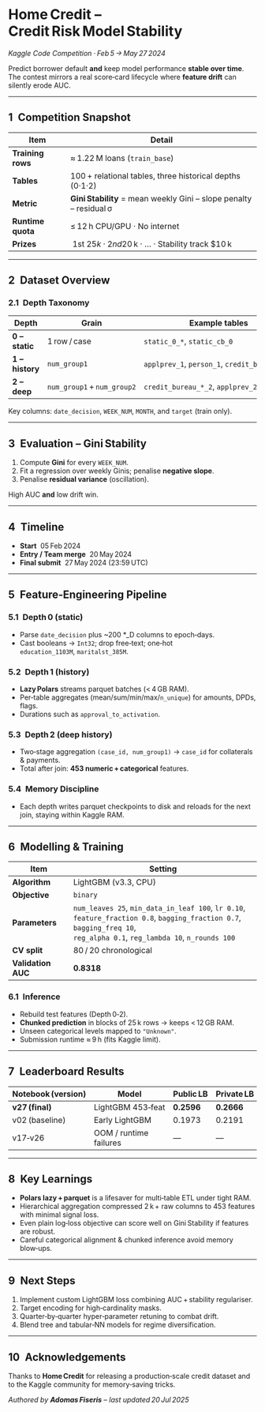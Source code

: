 # Home Credit – Credit Risk Model Stability  
*Kaggle Code Competition · Feb 5 → May 27 2024*

Predict borrower default **and** keep model performance **stable over time**.  
The contest mirrors a real score‑card lifecycle where **feature drift** can silently erode AUC.

---

## 1&ensp;Competition Snapshot  

| Item | Detail |
|------|--------|
| **Training rows** | ≈ 1.22 M loans (`train_base`) |
| **Tables** | 100 + relational tables, three historical depths (0·1·2) |
| **Metric** | **Gini Stability** = mean weekly Gini – slope penalty – residual σ |
| **Runtime quota** | ≤ 12 h CPU/GPU · No internet |
| **Prizes** | 1st $25 k · 2nd $20 k · … · Stability track $10 k |

---

## 2&ensp;Dataset Overview  

### 2.1&ensp;Depth Taxonomy  

| Depth | Grain | Example tables | Join keys |
|-------|-------|----------------|-----------|
| **0 – static** | 1 row / case | `static_0_*`, `static_cb_0` | `case_id` |
| **1 – history** | `num_group1` | `applprev_1`, `person_1`, `credit_bureau_*_1` | `case_id`, `num_group1` |
| **2 – deep** | `num_group1` + `num_group2` | `credit_bureau_*_2`, `applprev_2` | `case_id`, `num_group1`, `num_group2` |

Key columns: `date_decision`, `WEEK_NUM`, `MONTH`, and `target` (train only).

---

## 3&ensp;Evaluation – Gini Stability  

1. Compute **Gini** for every `WEEK_NUM`.  
2. Fit a regression over weekly Ginis; penalise **negative slope**.  
3. Penalise **residual variance** (oscillation).  

High AUC **and** low drift win.

---

## 4&ensp;Timeline  

* **Start**  05 Feb 2024  
* **Entry / Team merge**  20 May 2024  
* **Final submit**  27 May 2024 (23:59 UTC)  

---

## 5&ensp;Feature‑Engineering Pipeline  

### 5.1&ensp;Depth 0 (static)  
* Parse `date_decision` plus ~200 *_D columns to epoch‑days.  
* Cast booleans → `Int32`; drop free‑text; one‑hot `education_1103M`, `maritalst_385M`.

### 5.2&ensp;Depth 1 (history)  
* **Lazy Polars** streams parquet batches (< 4 GB RAM).  
* Per‑table aggregates (mean/sum/min/max/`n_unique`) for amounts, DPDs, flags.  
* Durations such as `approval_to_activation`.

### 5.3&ensp;Depth 2 (deep history)  
* Two‑stage aggregation `(case_id, num_group1)` → `case_id` for collaterals & payments.  
* Total after join: **453 numeric + categorical** features.

### 5.4&ensp;Memory Discipline  
* Each depth writes parquet checkpoints to disk and reloads for the next join, staying within Kaggle RAM.

---

## 6&ensp;Modelling & Training  

| Item | Setting |
|------|---------|
| **Algorithm** | LightGBM (v3.3, CPU) |
| **Objective** | `binary` |
| **Parameters** | `num_leaves 25`, `min_data_in_leaf 100`, `lr 0.10`,<br>`feature_fraction 0.8`, `bagging_fraction 0.7`, `bagging_freq 10`,<br>`reg_alpha 0.1`, `reg_lambda 10`, `n_rounds 100` |
| **CV split** | 80 / 20 chronological |
| **Validation AUC** | **0.8318** |

### 6.1&ensp;Inference  

* Rebuild test features (Depth 0‑2).  
* **Chunked prediction** in blocks of 25 k rows → keeps < 12 GB RAM.  
* Unseen categorical levels mapped to `"Unknown"`.  
* Submission runtime ≈ 9 h (fits Kaggle limit).

---

## 7&ensp;Leaderboard Results  

| Notebook (version) | Model | Public LB | Private LB |
|--------------------|-------|-----------|------------|
| **v27 (final)** | LightGBM 453‑feat | **0.2596** | **0.2666** |
| v02 (baseline) | Early LightGBM | 0.1973 | 0.2191 |
| v17‑v26 | OOM / runtime failures | — | — |

---

## 8&ensp;Key Learnings  

* **Polars lazy + parquet** is a lifesaver for multi‑table ETL under tight RAM.  
* Hierarchical aggregation compressed 2 k + raw columns to 453 features with minimal signal loss.  
* Even plain log‑loss objective can score well on Gini Stability if features are robust.  
* Careful categorical alignment & chunked inference avoid memory blow‑ups.

---

## 9&ensp;Next Steps  

1. Implement custom LightGBM loss combining AUC + stability regulariser.  
2. Target encoding for high‑cardinality masks.  
3. Quarter‑by‑quarter hyper‑parameter retuning to combat drift.  
4. Blend tree and tabular‑NN models for regime diversification.

---

## 10&ensp;Acknowledgements  

Thanks to **Home Credit** for releasing a production‑scale credit dataset and to the Kaggle community for memory‑saving tricks.

*Authored by **Adomas Fiseris** – last updated 20 Jul 2025*
